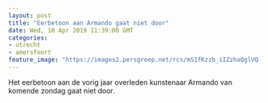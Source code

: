 ```yaml
---
layout: post
title: "Eerbetoon aan Armando gaat niet door"
date: Wed, 10 Apr 2019 11:39:00 GMT
categories: 
- utrecht 
- amersfoort 
feature_image: "https://images2.persgroep.net/rcs/mS1fKzzb_iIZzhaQglVQ-vJotnQ/diocontent/134732744/_fitwidth/400/?appId=21791a8992982cd8da851550a453bd7f&quality=0.7"
---
```


Het eerbetoon aan de vorig jaar overleden kunstenaar Armando van komende zondag gaat niet door.
